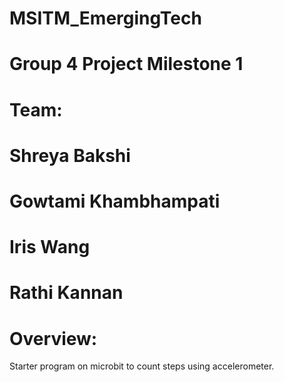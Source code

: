 # MSITM_EmergingTech

# Group 4 Project Milestone 1  

# Team:
# Shreya Bakshi
# Gowtami Khambhampati
# Iris Wang
# Rathi Kannan

# Overview: 
Starter program on microbit to count steps using accelerometer.  
